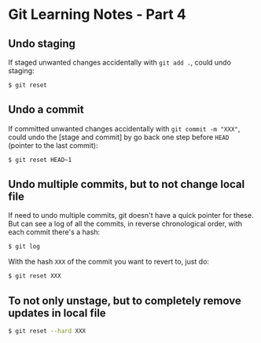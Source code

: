 # Git Learning Notes - Part 4

## Undo staging

If staged unwanted changes accidentally with `git add .`, could undo staging: 

```sh
$ git reset
```

## Undo a commit

If committed unwanted changes accidentally with `git commit -m "XXX"`, could undo the [stage and commit] by go back one step before `HEAD` (pointer to the last commit): 

```sh
$ git reset HEAD~1
```

## Undo multiple commits, but to not change local file

If need to undo multiple commits, git doesn't have a quick pointer for these. But can see a log of all the commits, in reverse chronological order, with each commit there's a hash: 

```sh
$ git log
```

With the hash `XXX` of the commit you want to revert to, just do: 

```sh
$ git reset XXX
```

## To not only unstage, but to completely remove updates in local file

```sh
$ git reset --hard XXX
```
























